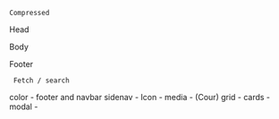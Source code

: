     Compressed

Head

Body

Footer

     Fetch / search

color - footer and navbar
sidenav -
Icon -
media - (Cour)
grid -
cards -
modal -
